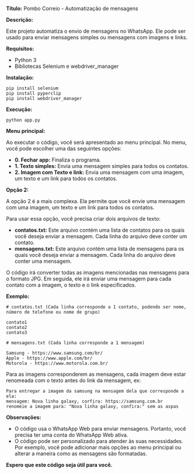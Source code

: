 **Título:** Pombo Correio - Automatização de mensagens

**Descrição:**

Este projeto automatiza o envio de mensagens no WhatsApp. Ele pode ser usado para enviar mensagens simples ou mensagens com imagens e links.

**Requisitos:**

* Python 3
* Bibliotecas Selenium e webdriver_manager

**Instalação:**

```
pip install selenium
pip install pyperclip
pip install webdriver_manager
```

**Execução:**

```
python app.py
```

**Menu principal:**

Ao executar o código, você será apresentado ao menu principal. No menu, você pode escolher uma das seguintes opções:

* **0. Fechar app:** Finaliza o programa.
* **1. Texto simples:** Envia uma mensagem simples para todos os contatos.
* **2. Imagem com Texto e link:** Envia uma mensagem com uma imagem, um texto e um link para todos os contatos.

**Opção 2:**

A opção 2 é a mais complexa. Ela permite que você envie uma mensagem com uma imagem, um texto e um link para todos os contatos.

Para usar essa opção, você precisa criar dois arquivos de texto:

* **contatos.txt:** Este arquivo contém uma lista de contatos para os quais você deseja enviar a mensagem. Cada linha do arquivo deve conter um contato.
* **mensagens.txt:** Este arquivo contém uma lista de mensagens para os quais você deseja enviar a mensagem. Cada linha do arquivo deve conter uma mensagem.

O código irá converter todas as imagens mencionadas nas mensagens para o formato JPG. Em seguida, ele irá enviar uma mensagem para cada contato com a imagem, o texto e o link especificados.

**Exemplo:**

```
# contatos.txt (Cada linha corresponde a 1 contato, podendo ser nome, número de telefone ou nome de grupo)

contato1
contato2
contato3

# mensagens.txt (Cada linha corresponde a 1 mensagem)

Samsung - https://www.samsung.com/br/
Apple - https://www.apple.com/br/
Motorola - https://www.motorola.com.br/
```

Para as imagens corresponderem as mensagens, cada imagem deve estar renomeada com o texto antes do link da mensagem, ex:

```
Para entregar a imagem da samsung na mensagem dela que corresponde a ela:
mensagem: Nova linha galaxy, corfira: https://samsung.com.br
renomeie a imagem para: "Nova linha galaxy, confira:" sem as aspas
```

**Observações:**

* O código usa o WhatsApp Web para enviar mensagens. Portanto, você precisa ter uma conta do WhatsApp Web ativa.
* O código pode ser personalizado para atender às suas necessidades. Por exemplo, você pode adicionar mais opções ao menu principal ou alterar a maneira como as mensagens são formatadas.

**Espero que este código seja útil para você.**